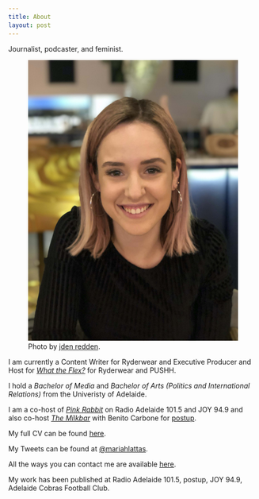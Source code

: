 ```yaml
---
title: About
layout: post
---
```


Journalist, podcaster, and feminist.

<figure>
  <img alt="Mariah Lattas" src="/assets/images/about-me.jpg" />
  <figcaption>
      Photo by <a href="https://www.jden.me">jden redden</a>.
  </figcaption>
</figure>

I am currently a Content Writer for Ryderwear and Executive Producer and Host for *[What the Flex?](https://podcasts.apple.com/au/podcast/what-the-flex/id1501639880)* for Ryderwear and PUSHH.

I hold a *Bachelor of Media* and *Bachelor of Arts (Politics and International Relations)* from the Univeristy of Adelaide.

I am a co-host of *[Pink Rabbit](http://radioadelaide.org.au/program/pink-rabbit/)* on Radio Adelaide 101.5 and JOY 94.9 and also co-host *[The Milkbar](https://podcasts.apple.com/au/podcast/the-milkbar/id1478059008)* with Benito Carbone for [postup](http://postup.com.au).

My full CV can be found [here](/cv.html).

My Tweets can be found at [@mariahlattas](https://twitter.com/mariahlattas).

All the ways you can contact me are available [here](/contact.html).

My work has been published at Radio Adelaide 101.5, postup, JOY 94.9, Adelaide Cobras Football Club.

<!--I will be travelling to the United States in early 2020 to observe the 2020 Presidential Election Primaries. If you would like me to write for you from the field, please get in [touch](mailto:mariahlattas1@gmail.com).-->